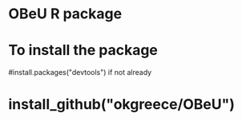 # OBeU R package
# To install the package
#install.packages("devtools") if not already
# install_github("okgreece/OBeU")
